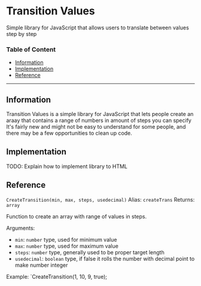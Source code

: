 # Transition Values
Simple library for JavaScript that allows users to translate between values step by step

### Table of Content
* [Information](#information)
* [Implementation](#implementation)
* [Reference](#reference)

---

## Information
Transition Values is a simple library for JavaScript that lets people create an araay that contains a range of numbers in amount of steps you can specify
It's fairly new and might not be easy to understand for some people, and there may be a few opportunities to clean up code.

## Implementation
TODO: Explain how to implement library to HTML

## Reference
`CreateTransition(min, max, steps, usedecimal)`
Alias: `createTrans`
Returns: `array`

Function to create an array with range of values in steps.

Arguments:
* `min`: `number` type, used for minimum value
* `max`: `number` type, used for maximum value
* `steps`: `number` type, generally used to be proper target length
* `usedecimal`: `boolean` type, if false it rolls the number with decimal point to make number integer

Example:
`CreateTransition(1, 10, 9, true);
